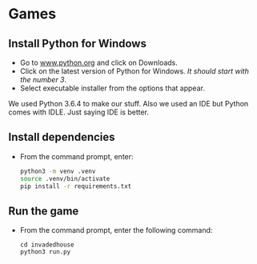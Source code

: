 # Games

## Install Python for Windows

- Go to www.python.org and click on Downloads. 
- Click on the latest version of Python for Windows. _It should start with the number 3_.
- Select executable installer from the options that appear.

We used Python 3.6.4 to make our stuff.
Also we used an IDE but Python comes with IDLE. Just saying IDE is better.

## Install dependencies

- From the command prompt, enter:
    ```bash
    python3 -m venv .venv
    source .venv/bin/activate
    pip install -r requirements.txt
    ```

## Run the game

- From the command prompt, enter the following command:
    ```
    cd invadedhouse
    python3 run.py
    ```
